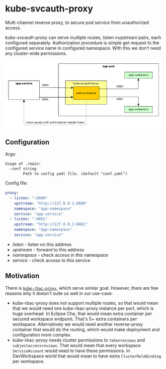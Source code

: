 # kube-svcauth-proxy

Multi-channel reverse proxy, to secure pod service from unauthorized access.

_kube-svcauth-proxy_ can serve multiple routes, listen->upstream pairs, each configured separately.
Authorization procedure is simple get request to the configured service name in configured
namespace. With this we don't need any cluster-wide permissions.

![Diagram](diag.png)

## Configuration

Args:

```
Usage of ./main:
  -conf string
    	Path to config yaml file. (default "conf.yaml")
```

Config file:

```yaml
proxy:
  - listen: ":9090"
    upstream: "http://127.0.0.1:8080"
    namespace: "app-namespace"
    service: "app-service"
  - listen: ":9091"
    upstream: "http://127.0.0.1:8081"
    namespace: "app-namespace"
    service: "app-service"
```

- _listen_ - listen on this address
- _upstream_ - forward to this address
- _namespace_ - check access in this namespace
- _service_ - check access to this service

## Motivation

There is [`kube-rbac-proxy`](https://github.com/brancz/kube-rbac-proxy), which serve similar goal.
However, there are few reasons why it doesn't suite us well in our use-case:
- kube-rbac-proxy does not support multiple routes, so that would mean that we would need one
  kube-rbac-proxy instance per port, which is huge overhead. In Eclipse Che, that would mean extra
  container per secured workspace endpoint. That's 5+ extra containers per workspace. Alternatively
  we would need another reverse-proxy container that would do the routing, which would make
  deployment and configuration more complex.
- kube-rbac-proxy needs cluster permissions to `tokenreviews` and `subjectaccessreviews`. That would
  mean that every workspace `ServiceAccount` would need to have these permissions. In DevWorkspace
  world that would mean to have extra `ClusterRoleBinding` per workspace.
